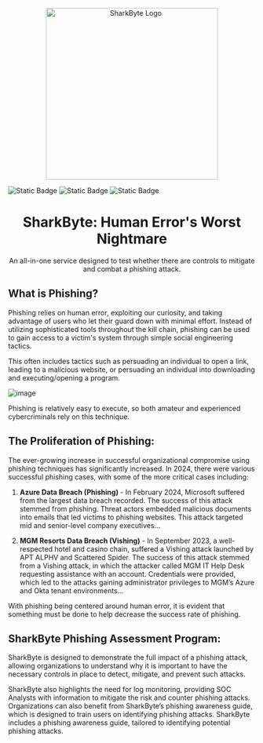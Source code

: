 <p align="center">
  <img src="https://github.com/user-attachments/assets/9510e919-84f0-471b-998b-47c7b8d199ff" width="350" alt="SharkByte Logo">
</p>

![Static Badge](https://img.shields.io/badge/Release_Date-April_2024-Blue?color=blue) ![Static Badge](https://img.shields.io/badge/Contributors-Christos_Kappos_%26_Willow_Ersil-Green?labelColor=grey&color=green) ![Static Badge](https://img.shields.io/badge/Purpose-Let's_Scrap_Phishing-Blue?color=blue)

<h1 align="center">SharkByte: Human Error's Worst Nightmare</h1>
<p align="center">
  An all-in-one service designed to test whether there are controls to mitigate and combat a phishing attack.
</p>

## What is Phishing?
Phishing relies on human error, exploiting our curiosity, and taking advantage of users who let their guard down with minimal effort. Instead of utilizing sophisticated tools throughout the kill chain, phishing can be used to gain access to a victim's system through simple social engineering tactics. 

This often includes tactics such as persuading an individual to open a link, leading to a malicious website, or persuading an individual into downloading and executing/opening a program. 

![image](https://github.com/user-attachments/assets/d7ac49de-43e2-4923-aeaf-ad8dbd7da5a5)

Phishing is relatively easy to execute, so both amateur and experienced cybercriminals rely on this technique. 

## The Proliferation of Phishing:
The ever-growing increase in successful organizational compromise using phishing techniques has significantly increased. In 2024, there were various successful phishing cases, with some of the more critical cases including:

1. **Azure Data Breach (Phishing)** - In February 2024, Microsoft suffered from the largest data breach recorded. The success of this attack stemmed from phishing. Threat actors embedded malicious documents into emails that led victims to phishing websites. This attack targeted mid and senior-level company executives...
   
3. **MGM Resorts Data Breach (Vishing)** -  In September 2023, a well-respected hotel and casino chain, suffered a Vishing attack launched by APT ALPHV and Scattered Spider. The success of this attack stemmed from a Vishing attack, in which the attacker called MGM IT Help Desk requesting assistance with an account. Credentials were provided, which led to the attacks gaining administrator privileges to MGM’s Azure and Okta tenant environments...

With phishing being centered around human error, it is evident that something must be done to help decrease the success rate of phishing. 

## SharkByte Phishing Assessment Program:
SharkByte is designed to demonstrate the full impact of a phishing attack, allowing organizations to understand why it is important to have the necessary controls in place to detect, mitigate, and prevent such attacks. 

SharkByte also highlights the need for log monitoring, providing SOC Analysts with information to mitigate the risk and counter phishing attacks. Organizations can also benefit from SharkByte’s phishing awareness guide, which is designed to train users on identifying phishing attacks. SharkByte includes a phishing awareness guide, tailored to identifying potential phishing attacks.







